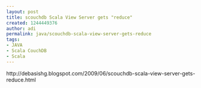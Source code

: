 ```yaml
---
layout: post
title: scouchdb Scala View Server gets "reduce"
created: 1244449376
author: adi
permalink: java/scouchdb-scala-view-server-gets-reduce
tags:
- JAVA
- Scala CouchDB
- Scala
---
```

<p>http://debasishg.blogspot.com/2009/06/scouchdb-scala-view-server-gets-reduce.html</p>
